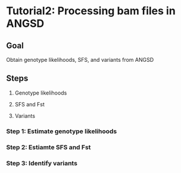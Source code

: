 # Tutorial2: Processing bam files in ANGSD

## Goal

Obtain genotype likelihoods, SFS, and variants from ANGSD

## Steps

1. Genotype likelihoods

2. SFS and Fst

3. Variants


### Step 1: Estimate genotype likelihoods


### Step 2: Estiamte SFS and Fst


### Step 3: Identify variants


